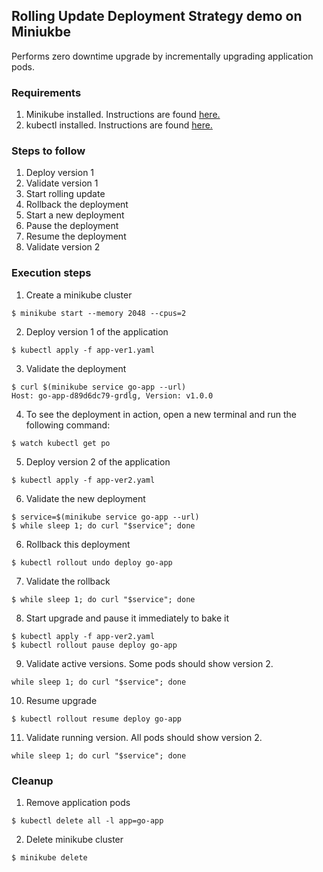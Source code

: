 ## Rolling Update Deployment Strategy demo on Miniukbe

Performs zero downtime upgrade by incrementally upgrading application pods.

### Requirements

1. Minikube installed. Instructions are found [here.](https://minikube.sigs.k8s.io/docs/start/)
2. kubectl installed. Instructions are found [here.](https://kubernetes.io/docs/tasks/tools/install-kubectl/)

### Steps to follow

1. Deploy version 1
2. Validate version 1
3. Start rolling update
4. Rollback the deployment
5. Start a new deployment
6. Pause the deployment
7. Resume the deployment
8. Validate version 2

### Execution steps

1. Create a minikube cluster
```
$ minikube start --memory 2048 --cpus=2
```
2. Deploy version 1 of the application
```
$ kubectl apply -f app-ver1.yaml
```
3. Validate the deployment
```
$ curl $(minikube service go-app --url)
Host: go-app-d89d6dc79-grdlg, Version: v1.0.0
```

4. To see the deployment in action, open a new terminal and run the following command:
```
$ watch kubectl get po
```
5. Deploy version 2 of the application
```
$ kubectl apply -f app-ver2.yaml
```
6. Validate the new deployment
```
$ service=$(minikube service go-app --url)
$ while sleep 1; do curl "$service"; done
```
6. Rollback this deployment
```
$ kubectl rollout undo deploy go-app
```
7. Validate the rollback
```
$ while sleep 1; do curl "$service"; done
```
8. Start upgrade and pause it immediately to bake it
```
$ kubectl apply -f app-ver2.yaml
$ kubectl rollout pause deploy go-app
```
9. Validate active versions. Some pods should show version 2.
```
while sleep 1; do curl "$service"; done
```
10. Resume upgrade
```
$ kubectl rollout resume deploy go-app
```
11. Validate running version. All pods should show version 2.
```
while sleep 1; do curl "$service"; done
```

### Cleanup

1. Remove application pods
```
$ kubectl delete all -l app=go-app
```
2. Delete minikube cluster
```
$ minikube delete
```